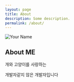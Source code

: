 ```yaml
---
layout: page
title: About
description: Some description.
permalink: /about/
---
```


<img itemprop="image" class="img-rounded" src="../images/두발로걷는개1.jpg" alt="Your Name">

## About ME

개와 고양이를 사랑하는


개발자같지 않은 개발자입니다
